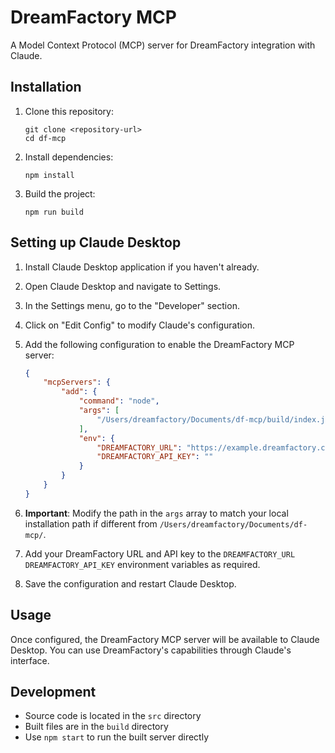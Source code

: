# DreamFactory MCP

A Model Context Protocol (MCP) server for DreamFactory integration with Claude.

## Installation

1. Clone this repository:
   ```
   git clone <repository-url>
   cd df-mcp
   ```

2. Install dependencies:
   ```
   npm install
   ```

3. Build the project:
   ```
   npm run build
   ```

## Setting up Claude Desktop

1. Install Claude Desktop application if you haven't already.

2. Open Claude Desktop and navigate to Settings.

3. In the Settings menu, go to the "Developer" section.

4. Click on "Edit Config" to modify Claude's configuration.

5. Add the following configuration to enable the DreamFactory MCP server:
   ```json
   {
       "mcpServers": {
           "add": {
               "command": "node",
               "args": [
                   "/Users/dreamfactory/Documents/df-mcp/build/index.js"
               ],
               "env": {
                   "DREAMFACTORY_URL": "https://example.dreamfactory.com/api/v2/<service-name>",
                   "DREAMFACTORY_API_KEY": ""
               }
           }
       }
   }
   ```

6. **Important**: Modify the path in the `args` array to match your local installation path if different from `/Users/dreamfactory/Documents/df-mcp/`.

7. Add your DreamFactory URL and API key to the `DREAMFACTORY_URL` `DREAMFACTORY_API_KEY` environment variables as required.

8. Save the configuration and restart Claude Desktop.

## Usage

Once configured, the DreamFactory MCP server will be available to Claude Desktop. You can use DreamFactory's capabilities through Claude's interface.

## Development

- Source code is located in the `src` directory
- Built files are in the `build` directory
- Use `npm start` to run the built server directly